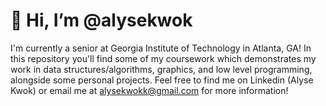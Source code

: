 # 👋 Hi, I’m @alysekwok

I'm currently a senior at Georgia Institute of Technology in Atlanta, GA!
In this repository you'll find some of my coursework which demonstrates my work in data structures/algorithms, graphics, and low level programming, alongside some personal projects. Feel free to find me on Linkedin (Alyse Kwok) or email me at alysekwokk@gmail.com for more information!



